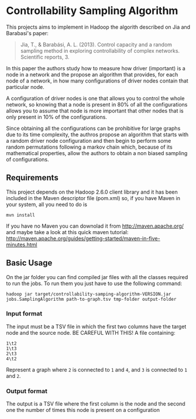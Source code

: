 # Controllability Sampling Algorithm

This projects aims to implement in Hadoop the algorith described on Jia and Barabasi's paper:

> Jia, T., & Barabási, A. L. (2013).
> Control capacity and a random sampling method in exploring controllability of complex networks.
> Scientific reports, 3.

In this paper the authors study how to measure how driver (important) is a node in a network and the propose an algorithm that provides, for each node of a network, in how many configurations of driver nodes contain that particular node.

A configuration of driver nodes is one that allows you to control the whole network, so knowing that a node is present in 80% of all the configurations allows you to assume that node is more important that other nodes that is only present in 10% of the configurations.

Since obtaining all the configurations can be prohibitive for large graphs due to its time complexity, the authros propose an algorithm that starts with a random driver node configuration and then begin to perform some random permutations following a markov chain which, because of its mathematical properties, allow the authors to obtain a non biased sampling of configurations.

## Requirements

This project depends on the Hadoop 2.6.0 client library and it has been included in the Maven descriptor file (pom.xml) so, if you have Maven in your system, all you need to do is

```
mvn install
```

If you have no Maven you can downolad it from http://maven.apache.org/ and maybe take a look at this quick maven tutorial: http://maven.apache.org/guides/getting-started/maven-in-five-minutes.html

## Basic Usage

On the jar folder you can find compiled jar files with all the classes required to run the jobs. To run them you just have to use the following command:

```
hadoop jar target/controllability-samping-algorithm-VERSION.jar jobs.SamplingAlgorithm path-to-graph.tsv tmp-folder output-folder
```

### Input format

The input must be a TSV file in which the first two columns have the target node and the source node. BE CAREFUL WITH THIS! A file containing:

```
1\t2
1\t3
2\t3
4\t2
```

Represent a graph where `2` is connected to `1` and `4`, and `3` is connected to `1` and `2`.

### Output format

The output is a TSV file where the first column is the node and the second one the number of times this node is present on a configuration
